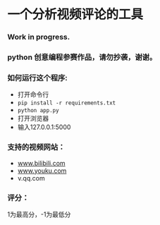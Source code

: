 # 一个分析视频评论的工具

### Work in progress.

### python 创意编程参赛作品，请勿抄袭，谢谢。

### 如何运行这个程序:
- 打开命令行
- `pip install -r requirements.txt`
- `python app.py`
- 打开浏览器
- 输入127.0.0.1:5000

### 支持的视频网站：
- www.bilibili.com
- www.youku.com
- v.qq.com
### 评分：
1为最高分，-1为最低分